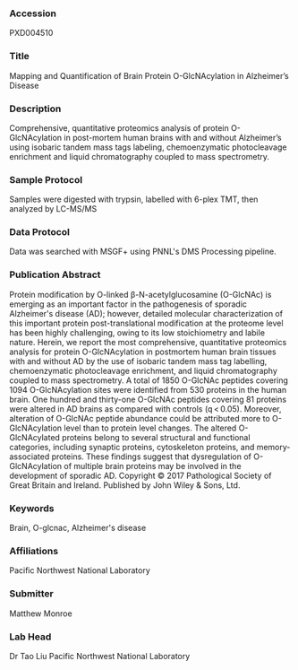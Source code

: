### Accession
PXD004510

### Title
Mapping and Quantification of Brain Protein O-GlcNAcylation in Alzheimer’s Disease

### Description
Comprehensive, quantitative proteomics analysis of protein O-GlcNAcylation in post-mortem human brains with and without Alzheimer’s using isobaric tandem mass tags labeling, chemoenzymatic photocleavage enrichment and liquid chromatography coupled to mass spectrometry.

### Sample Protocol
Samples were digested with trypsin, labelled with 6-plex TMT, then analyzed by LC-MS/MS

### Data Protocol
Data was searched with MSGF+ using PNNL's DMS Processing pipeline.

### Publication Abstract
Protein modification by O-linked &#x3b2;-N-acetylglucosamine (O-GlcNAc) is emerging as an important factor in the pathogenesis of sporadic Alzheimer's disease (AD); however, detailed molecular characterization of this important protein post-translational modification at the proteome level has been highly challenging, owing to its low stoichiometry and labile nature. Herein, we report the most comprehensive, quantitative proteomics analysis for protein O-GlcNAcylation in postmortem human brain tissues with and without AD by the use of isobaric tandem mass tag labelling, chemoenzymatic photocleavage enrichment, and liquid chromatography coupled to mass spectrometry. A total of 1850 O-GlcNAc peptides covering 1094 O-GlcNAcylation sites were identified from 530 proteins in the human brain. One hundred and thirty-one O-GlcNAc peptides covering 81 proteins were altered in AD brains as compared with controls (q&#x2009;&lt;&#x2009;0.05). Moreover, alteration of O-GlcNAc peptide abundance could be attributed more to O-GlcNAcylation level than to protein level changes. The altered O-GlcNAcylated proteins belong to several structural and functional categories, including synaptic proteins, cytoskeleton proteins, and memory-associated proteins. These findings suggest that dysregulation of O-GlcNAcylation of multiple brain proteins may be involved in the development of sporadic AD. Copyright &#xa9; 2017 Pathological Society of Great Britain and Ireland. Published by John Wiley &amp; Sons, Ltd.

### Keywords
Brain, O-glcnac, Alzheimer's disease

### Affiliations
Pacific Northwest National Laboratory

### Submitter
Matthew Monroe

### Lab Head
Dr Tao Liu
Pacific Northwest National Laboratory


